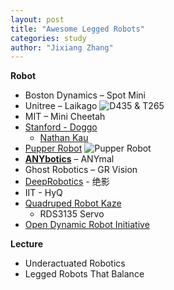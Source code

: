```yaml
---
layout: post
title: "Awesome Legged Robots"
categories: study
author: "Jixiang Zhang"
---
```


**Robot**

- Boston Dynamics – Spot Mini
- Unitree – Laikago
  ![D435 & T265](https://i.loli.net/2019/12/09/gewfqryQnS7AWOh.png)
- MIT – Mini Cheetah
- [Stanford - Doggo](https://github.com/nate711/stanforddoggoproject)
  - [Nathan Kau](https://www.nathankau.com)
- [Pupper Robot](https://www.youtube.com/watch?v=iyuJq_Pn7TM)
  ![Pupper Robot](https://i.loli.net/2019/12/09/eUAotTOdkRsJ3QE.png)
- [**ANYbotics**](https://github.com/ANYbotics) – ANYmal
- Ghost Robotics – GR Vision
- [DeepRobotics](http://www.deeprobotics.cn/) - 绝影
- IIT - HyQ
- [Quadruped Robot Kaze](http://zlethic.com/quadruped-kaze/)
  - RDS3135 Servo
- [Open Dynamic Robot Initiative](https://open-dynamic-robot-initiative.github.io/)

**Lecture**

- Underactuated Robotics
- Legged Robots That Balance